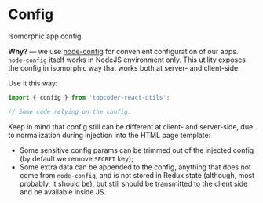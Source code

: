 # Config
Isomorphic app config.

**Why?** &mdash; we use [node-config](https://github.com/lorenwest/node-config)
for convenient configuration of our apps. `node-config` itself works in NodeJS
environment only. This utility exposes the config in isomorphic way that works
both at server- and client-side.

Use it this way:
```js
import { config } from 'topcoder-react-utils';

// Some code relying on the config.
```

Keep in mind that config still can be different at client- and server-side, due
to normalization during injection into the HTML page template:
- Some sensitive config params can be trimmed out of the injected config (by
  default we remove `SECRET` key);
- Some extra data can be appended to the config, anything that does not come
  from `node-config`, and is not stored in Redux state (although, most probably,
  it should be), but still should be transmitted to the client side and be
  available inside JS.
